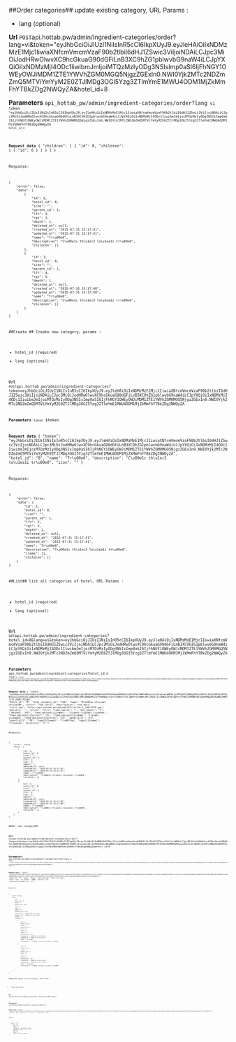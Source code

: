 ##Order categories##
update existing category, URL Params :

- lang (optional)

**Url**
<code>POST</code>api.hottab.pw/admin/ingredient-categories/order?lang=vi&token="eyJhbGciOiJIUzI1NiIsInR5cCI6IkpXUyJ9.eyJleHAiOiIxNDMzMzE1Mjc1IiwiaXNfcmVmcmVzaF90b2tlbiI6dHJ1ZSwic3ViIjoiNDAiLCJpc3MiOiJodHRwOlwvXC9hcGkuaG90dGFiLnB3XC9hZG1pblwvbG9naW4iLCJpYXQiOiIxNDMzMjI4ODc1IiwibmJmIjoiMTQzMzIyODg3NSIsImp0aSI6IjFhNGY1OWEyOWJiMDM1ZTE1YWVhZGM0MGQ5NjgzZGExIn0.NWI0Yjk2MTc2NDZmZmQ5MTViYmYyM2E0ZTJlMDg3OGI5Yzg3ZTlmYmE1MWU4ODM1MjZkMmFhYTBkZDg2NWQyZA&hotel_id=8


**Parameters**
<code>api_hottab_pw/admin/ingredient-categories/order?lang<code> vi
<code>token<code> "eyJhbGciOiJIUzI1NiIsInR5cCI6IkpXUyJ9.eyJleHAiOiIxNDMzMzE1Mjc1IiwiaXNfcmVmcmVzaF90b2tlbiI6dHJ1ZSwic3ViIjoiNDAiLCJpc3MiOiJodHRwOlwvXC9hcGkuaG90dGFiLnB3XC9hZG1pblwvbG9naW4iLCJpYXQiOiIxNDMzMjI4ODc1IiwibmJmIjoiMTQzMzIyODg3NSIsImp0aSI6IjFhNGY1OWEyOWJiMDM1ZTE1YWVhZGM0MGQ5NjgzZGExIn0.NWI0Yjk2MTc2NDZmZmQ5MTViYmYyM2E0ZTJlMDg3OGI5Yzg3ZTlmYmE1MWU4ODM1MjZkMmFhYTBkZDg2NWQyZA
<code>hotel_id<code> 8


**Request data**
{
    "children": [
        {
            "id": 8,
            "children": [
                {
                    "id": 6
                }
            ]
        }
    ]
}


Response:

```
{
    "error": false,
    "data": [
        {
            "id": 2,
            "hotel_id": 8,
            "icon": "",
            "parent_id": 1,
            "lft": 2,
            "rgt": 3,
            "depth": 1,
            "deleted_at": null,
            "created_at": "2015-07-31 15:17:41",
            "updated_at": "2015-07-31 15:17:41",
            "name": "Tr\u00e0",
            "description": "C\u00e1c th\u1ec3 lo\u1ea1i tr\u00e0",
            "children": []
        },
        {
            "id": 3,
            "hotel_id": 8,
            "icon": "",
            "parent_id": 1,
            "lft": 4,
            "rgt": 5,
            "depth": 1,
            "deleted_at": null,
            "created_at": "2015-07-31 15:17:48",
            "updated_at": "2015-07-31 15:17:48",
            "name": "Tr\u00e0",
            "description": "C\u00e1c th\u1ec3 lo\u1ea1i tr\u00e0",
            "children": []
        }
    ]
}

```

##Create ##
Create new category, params :

- hotel_id (required)
- lang (optional)


**Url**
<code>POST</code>api.hottab.pw/admin/ingredient-categories?token=eyJhbGciOiJIUzI1NiIsInR5cCI6IkpXUyJ9.eyJleHAiOiIxNDMzMzE1Mjc1IiwiaXNfcmVmcmVzaF90b2tlbiI6dHJ1ZSwic3ViIjoiNDAiLCJpc3MiOiJodHRwOlwvXC9hcGkuaG90dGFiLnB3XC9hZG1pblwvbG9naW4iLCJpYXQiOiIxNDMzMjI4ODc1IiwibmJmIjoiMTQzMzIyODg3NSIsImp0aSI6IjFhNGY1OWEyOWJiMDM1ZTE1YWVhZGM0MGQ5NjgzZGExIn0.NWI0Yjk2MTc2NDZmZmQ5MTViYmYyM2E0ZTJlMDg3OGI5Yzg3ZTlmYmE1MWU4ODM1MjZkMmFhYTBkZDg2NWQyZA


**Parameters**
<code>token</code> $token


**Request data**
{
    "token": "eyJhbGciOiJIUzI1NiIsInR5cCI6IkpXUyJ9.eyJleHAiOiIxNDMzMzE1Mjc1IiwiaXNfcmVmcmVzaF90b2tlbiI6dHJ1ZSwic3ViIjoiNDAiLCJpc3MiOiJodHRwOlwvXC9hcGkuaG90dGFiLnB3XC9hZG1pblwvbG9naW4iLCJpYXQiOiIxNDMzMjI4ODc1IiwibmJmIjoiMTQzMzIyODg3NSIsImp0aSI6IjFhNGY1OWEyOWJiMDM1ZTE1YWVhZGM0MGQ5NjgzZGExIn0.NWI0Yjk2MTc2NDZmZmQ5MTViYmYyM2E0ZTJlMDg3OGI5Yzg3ZTlmYmE1MWU4ODM1MjZkMmFhYTBkZDg2NWQyZA",
    "hotel_id": "8",
    "name": "Tr\u00e0",
    "description": "C\u00e1c th\u1ec3 lo\u1ea1i tr\u00e0",
    "icon": ""
}


Response:

```
{
    "error": false,
    "data": {
        "id": 2,
        "hotel_id": 8,
        "icon": "",
        "parent_id": 1,
        "lft": 2,
        "rgt": 3,
        "depth": 1,
        "deleted_at": null,
        "created_at": "2015-07-31 15:17:41",
        "updated_at": "2015-07-31 15:17:41",
        "name": "Tr\u00e0",
        "description": "C\u00e1c th\u1ec3 lo\u1ea1i tr\u00e0",
        "items": [],
        "children": []
    }
}

```

##List##
list all categories of hotel, URL Params :

- hotel_id (required)
- lang (optional)

**Url**
<code>GET</code>api.hottab.pw/admin/ingredient-categories?hotel_id=8&lang=vi&token=eyJhbGciOiJIUzI1NiIsInR5cCI6IkpXUyJ9.eyJleHAiOiIxNDMzMzE1Mjc1IiwiaXNfcmVmcmVzaF90b2tlbiI6dHJ1ZSwic3ViIjoiNDAiLCJpc3MiOiJodHRwOlwvXC9hcGkuaG90dGFiLnB3XC9hZG1pblwvbG9naW4iLCJpYXQiOiIxNDMzMjI4ODc1IiwibmJmIjoiMTQzMzIyODg3NSIsImp0aSI6IjFhNGY1OWEyOWJiMDM1ZTE1YWVhZGM0MGQ5NjgzZGExIn0.NWI0Yjk2MTc2NDZmZmQ5MTViYmYyM2E0ZTJlMDg3OGI5Yzg3ZTlmYmE1MWU4ODM1MjZkMmFhYTBkZDg2NWQyZA


**Parameters**
<code>api_hottab_pw/admin/ingredient-categories?hotel_id<code> 8
<code>lang<code> vi
<code>token<code> eyJhbGciOiJIUzI1NiIsInR5cCI6IkpXUyJ9.eyJleHAiOiIxNDMzMzE1Mjc1IiwiaXNfcmVmcmVzaF90b2tlbiI6dHJ1ZSwic3ViIjoiNDAiLCJpc3MiOiJodHRwOlwvXC9hcGkuaG90dGFiLnB3XC9hZG1pblwvbG9naW4iLCJpYXQiOiIxNDMzMjI4ODc1IiwibmJmIjoiMTQzMzIyODg3NSIsImp0aSI6IjFhNGY1OWEyOWJiMDM1ZTE1YWVhZGM0MGQ5NjgzZGExIn0.NWI0Yjk2MTc2NDZmZmQ5MTViYmYyM2E0ZTJlMDg3OGI5Yzg3ZTlmYmE1MWU4ODM1MjZkMmFhYTBkZDg2NWQyZA


**Request data**
{
    "token": "eyJhbGciOiJIUzI1NiIsInR5cCI6IkpXUyJ9.eyJzdWIiOjQwLCJpc3MiOiJodHRwOlwvXC9hcGkuaG90dGFiLm5ldFwvYWRtaW5cL2xvZ2luIiwiaWF0IjoiMTQyOTI2NDgzNSIsImV4cCI6IjE0MjkzNTEyMzUiLCJuYmYiOiIxNDI5MjY0ODM1IiwianRpIjoiYmVlNjQzNDc1MDc3MmQ4Mzc3YTRmMDgzYjkzYjA0NjYifQ.OWFhYzk5NWYzMTc1M2VjZjI4MGQ1OTRlOWYzYjY4N2I2MmNkYWI3ODdhMDg2MzAwMDk3MDhlZjFjZGM1YTViNg",
    "hotel_id": "8",
    "food_category_id": "100",
    "name": "B\u00fan ch\u1ea3 ch\u1ea5m",
    "intro": "the intro",
    "description": "the desc",
    "intro_img": "http:\/\/api.hottab.pw\/uploads\/87\/\/drink-2_jGRc77CR.jpg",
    "gallery": "",
    "price": "17.5",
    "time_option": "",
    "has_upsell": "1",
    "_method": "PUT",
    "food_options[1][name]": "C\u1ee1 r\u1ea5t l\u1edbn",
    "food_options[1][price]": "15",
    "food_options[2][name]": "C\u1ee1 v\u1eeba",
    "food_options[2][price]": "13",
    "upsells[1]": "14",
    "upsells[2]": "38",
    "tags[0][name]": "l\u00f2ng",
    "tags[1][name]": "l\u1ee3n",
    "priority": "1"
}


Response:

```
{
    "error": false,
    "data": [
        {
            "id": 2,
            "hotel_id": 8,
            "icon": "",
            "parent_id": 1,
            "lft": 2,
            "rgt": 3,
            "depth": 1,
            "deleted_at": null,
            "created_at": "2015-07-31 15:17:41",
            "updated_at": "2015-07-31 15:17:41",
            "name": "Tr\u00e0",
            "description": "C\u00e1c th\u1ec3 lo\u1ea1i tr\u00e0",
            "children": []
        },
        {
            "id": 3,
            "hotel_id": 8,
            "icon": "",
            "parent_id": 1,
            "lft": 4,
            "rgt": 5,
            "depth": 1,
            "deleted_at": null,
            "created_at": "2015-07-31 15:17:48",
            "updated_at": "2015-07-31 15:17:48",
            "name": "Tr\u00e0",
            "description": "C\u00e1c th\u1ec3 lo\u1ea1i tr\u00e0",
            "children": []
        }
    ]
}

```

##Get root category##


**Url**
<code>GET</code>api.hottab.pw/admin/ingredient-categories/root?lang=vi&token="eyJhbGciOiJIUzI1NiIsInR5cCI6IkpXUyJ9.eyJleHAiOiIxNDMzMzE1Mjc1IiwiaXNfcmVmcmVzaF90b2tlbiI6dHJ1ZSwic3ViIjoiNDAiLCJpc3MiOiJodHRwOlwvXC9hcGkuaG90dGFiLnB3XC9hZG1pblwvbG9naW4iLCJpYXQiOiIxNDMzMjI4ODc1IiwibmJmIjoiMTQzMzIyODg3NSIsImp0aSI6IjFhNGY1OWEyOWJiMDM1ZTE1YWVhZGM0MGQ5NjgzZGExIn0.NWI0Yjk2MTc2NDZmZmQ5MTViYmYyM2E0ZTJlMDg3OGI5Yzg3ZTlmYmE1MWU4ODM1MjZkMmFhYTBkZDg2NWQyZA&hotel_id=8


**Parameters**
<code>api_hottab_pw/admin/ingredient-categories/root?lang<code> vi
<code>token<code> "eyJhbGciOiJIUzI1NiIsInR5cCI6IkpXUyJ9.eyJleHAiOiIxNDMzMzE1Mjc1IiwiaXNfcmVmcmVzaF90b2tlbiI6dHJ1ZSwic3ViIjoiNDAiLCJpc3MiOiJodHRwOlwvXC9hcGkuaG90dGFiLnB3XC9hZG1pblwvbG9naW4iLCJpYXQiOiIxNDMzMjI4ODc1IiwibmJmIjoiMTQzMzIyODg3NSIsImp0aSI6IjFhNGY1OWEyOWJiMDM1ZTE1YWVhZGM0MGQ5NjgzZGExIn0.NWI0Yjk2MTc2NDZmZmQ5MTViYmYyM2E0ZTJlMDg3OGI5Yzg3ZTlmYmE1MWU4ODM1MjZkMmFhYTBkZDg2NWQyZA
<code>hotel_id<code> 8


**Request data**
{
    "token": "eyJhbGciOiJIUzI1NiIsInR5cCI6IkpXUyJ9.eyJleHAiOiIxNDMzMzE1Mjc1IiwiaXNfcmVmcmVzaF90b2tlbiI6dHJ1ZSwic3ViIjoiNDAiLCJpc3MiOiJodHRwOlwvXC9hcGkuaG90dGFiLnB3XC9hZG1pblwvbG9naW4iLCJpYXQiOiIxNDMzMjI4ODc1IiwibmJmIjoiMTQzMzIyODg3NSIsImp0aSI6IjFhNGY1OWEyOWJiMDM1ZTE1YWVhZGM0MGQ5NjgzZGExIn0.NWI0Yjk2MTc2NDZmZmQ5MTViYmYyM2E0ZTJlMDg3OGI5Yzg3ZTlmYmE1MWU4ODM1MjZkMmFhYTBkZDg2NWQyZA",
    "hotel_id": "8",
    "name": "flour",
    "description": "flour for cake",
    "unit": "kg",
    "in_stock": "1000",
    "price": "13",
    "ingredient_category_id": "8"
}


Response:

```
{
    "error": false,
    "data": {
        "id": 1,
        "hotel_id": 8,
        "icon": "",
        "parent_id": null,
        "lft": 1,
        "rgt": 6,
        "depth": 0,
        "deleted_at": null,
        "created_at": "2015-07-31 15:17:41",
        "updated_at": "2015-07-31 15:17:48",
        "items": [],
        "children": [
            {
                "id": 2,
                "hotel_id": 8,
                "icon": "",
                "parent_id": 1,
                "lft": 2,
                "rgt": 3,
                "depth": 1,
                "deleted_at": null,
                "created_at": "2015-07-31 15:17:41",
                "updated_at": "2015-07-31 15:17:41",
                "name": "Tr\u00e0",
                "description": "C\u00e1c th\u1ec3 lo\u1ea1i tr\u00e0"
            },
            {
                "id": 3,
                "hotel_id": 8,
                "icon": "",
                "parent_id": 1,
                "lft": 4,
                "rgt": 5,
                "depth": 1,
                "deleted_at": null,
                "created_at": "2015-07-31 15:17:48",
                "updated_at": "2015-07-31 15:17:48",
                "name": "Tr\u00e0",
                "description": "C\u00e1c th\u1ec3 lo\u1ea1i tr\u00e0"
            }
        ]
    }
}

```

##Update##
update existing category, URL Params :

- lang (optional)

**Url**
<code>POST</code>api.hottab.pw/admin/ingredient-categories/100?lang=vi


**Parameters**
<code>api_hottab_pw/admin/ingredient-categories/100?lang<code> vi


**Request data**
{
    "token": "eyJhbGciOiJIUzI1NiIsInR5cCI6IkpXUyJ9.eyJzdWIiOjQwLCJpc3MiOiJodHRwOlwvXC9hcGkuaG90dGFiLm5ldFwvYWRtaW5cL2xvZ2luIiwiaWF0IjoiMTQzMTY2NTk4OCIsImV4cCI6IjE0MzE3NTIzODgiLCJuYmYiOiIxNDMxNjY1OTg4IiwianRpIjoiYzgwYWQwMmE2NmMxZjMwZjkzYmQxMzg5MmIxOGEzMWUifQ.MWY5ODAxNGZmZGNkMWFlOGE0NzA1NzEwZWFjNTRmZTM1MTI3MDY1YWMyMjQ4NzkyYWJiNTIxNzJiMmZmMTdkYQ",
    "_method": "PUT",
    "hotel_id": "8",
    "icon": "",
    "parent_id": "217"
}


Response:

```
{
    "error": false,
    "data": {
        "id": 100,
        "hotel_id": 8,
        "icon": "",
        "status": 1,
        "created_at": "2015-01-09 17:05:43",
        "updated_at": "2015-05-15 17:13:18",
        "parent_id": 217,
        "lft": 22,
        "rgt": 23,
        "depth": 1,
        "name": "M\u00f3n ch\u00ednh"
    }
}

```

